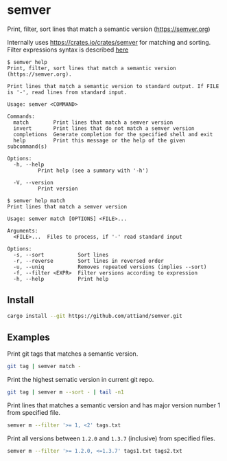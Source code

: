 # semver
Print, filter, sort lines that match a semantic version (https://semver.org)

Internally uses https://crates.io/crates/semver for matching and sorting. Filter expressions syntax is described [here](https://docs.rs/semver/1.0.9/semver/struct.VersionReq.html#syntax)

```
$ semver help
Print, filter, sort lines that match a semantic version (https://semver.org).

Print lines that match a semantic version to standard output. If FILE is '-', read lines from standard input.

Usage: semver <COMMAND>

Commands:
  match        Print lines that match a semver version
  invert       Print lines that do not match a semver version
  completions  Generate completion for the specified shell and exit
  help         Print this message or the help of the given subcommand(s)

Options:
  -h, --help
          Print help (see a summary with '-h')

  -V, --version
          Print version
```

```
$ semver help match
Print lines that match a semver version

Usage: semver match [OPTIONS] <FILE>...

Arguments:
  <FILE>...  Files to process, if '-' read standard input

Options:
  -s, --sort           Sort lines
  -r, --reverse        Sort lines in reversed order
  -u, --uniq           Removes repeated versions (implies --sort)
  -f, --filter <EXPR>  Filter versions according to expression
  -h, --help           Print help 
```

## Install
```bash
cargo install --git https://github.com/attiand/semver.git
```
## Examples

Print git tags that matches a semantic version.

```bash
git tag | semver match -
```

Print the highest sematic version in current git repo.

```bash
git tag | semver m --sort - | tail -n1
```

Print lines that matches a semantic version and has major version number 1 from specified file.

```bash
semver m --filter '>= 1, <2' tags.txt
```

Print all versions between `1.2.0` and `1.3.7` (inclusive) from specified files.

```bash
semver m --filter '>= 1.2.0, <=1.3.7' tags1.txt tags2.txt
```
